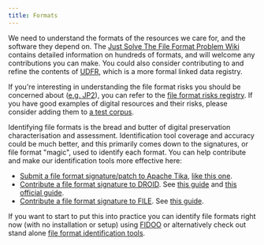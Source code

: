 ```yaml
---
title: Formats
---
```

We need to understand the formats of the resources we care for, and the software they depend on. The [Just Solve The File Format Problem Wiki](http://justsolve.archiveteam.org) contains detailed information on hundreds of formats, and will welcome any contributions you can make. You could also consider contributing to and refine the contents of [UDFR](http://udfr.org/), which is a more formal linked data registry.

If you're interesting in understanding the file format risks you should be concerned about ([e.g. JP2](http://wiki.opf-labs.org/display/TR/JP2)), you can refer to the [file format risks registry](http://wiki.opf-labs.org/display/TR/OPF+File+Format+Risk+Registry). If you have good examples of digital resources and their risks, please consider adding them to <a href="{{ baseurl }}/test-corpora/">a test corpus</a>.

Identifying file formats is the bread and butter of digital preservation characterisation and assessment. Identification tool coverage and accuracy could be much better, and this primarily comes down to the signatures, or file format "magic", used to identify each format. You can help contribute and make our identification tools more effective here:

*	[Submit a file format signature/patch to Apache Tika](https://issues.apache.org/jira/browse/TIKA), [like this one](http://openpreservation.org/blogs/2012-02-09-basic-guide-writing-new-format-signatures).
* [Contribute a file format signature to DROID](http://www.nationalarchives.gov.uk/PRONOM/submitinfo.htm). See [this guide](http://openpreservation.org/blogs/2012-02-09-basic-guide-writing-new-format-signatures) and [this official guide](http://www.nationalarchives.gov.uk/documents/information-management/pronom-file-signature-research.pdf).
* [Contribute a file format signature to FILE](https://github.com/glensc/file). See [this guide](http://www.openpreservation.org/blogs/2012-08-09-magic-editing-and-creation-primer).

If you want to start to put this into practice you can identify file formats right now (with no installation or setup) using [FIDOO](http://www.techmaurice.com/fidoo/) or alternatively check out stand alone [file format identification tools](http://www.digipres.org/tools/by-function/#ingest:fileformatidentification).
